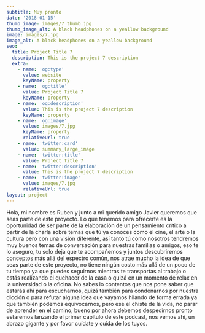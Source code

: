 ```yaml
---
subtitle: Muy pronto
date: '2018-01-15'
thumb_image: images/7_thumb.jpg
thumb_image_alt: A black headphones on a yeallow background
image: images/7.jpg
image_alt: A black headphones on a yeallow background
seo:
  title: Project Title 7
  description: This is the project 7 description
  extra:
    - name: 'og:type'
      value: website
      keyName: property
    - name: 'og:title'
      value: Project Title 7
      keyName: property
    - name: 'og:description'
      value: This is the project 7 description
      keyName: property
    - name: 'og:image'
      value: images/7.jpg
      keyName: property
      relativeUrl: true
    - name: 'twitter:card'
      value: summary_large_image
    - name: 'twitter:title'
      value: Project Title 7
    - name: 'twitter:description'
      value: This is the project 7 description
    - name: 'twitter:image'
      value: images/7.jpg
      relativeUrl: true
layout: project
---
```

Hola, mi nombre es Ruben y junto a mi querido amigo Javier queremos que seas parte de este proyecto. Lo que tenemos para ofrecerte es la oportunidad de ser parte de la elaboración de un pensamiento crítico a partir de la charla sobre temas que tú ya conoces como el cine, el arte o la cultura pero con una visión diferente, así tanto tú como nosotros tendremos muy buenos temas de conversación para nuestras familias o amigos, eso te lo aseguro, tu solo deja que te acompañemos y juntos descubriremos conceptos más allá del espectro común, nos atrae mucho la idea de que seas parte de este proyecto, no tiene ningún costo más allá de un poco de tu tiempo ya que puedes seguirnos mientras te transportas al trabajo o estás realizando el quehacer de la casa o quizá en un momento de relax en la universidad o la oficina. No sabes lo contentos que nos pone saber que estarás ahí para escucharnos, quizá también para condenarnos por nuestra dicción o para refutar alguna idea que vayamos hilando de forma errada ya que también podemos equivocarnos, pero ese el chiste de la vida, no parar de aprender en el camino, bueno por ahora debemos despedirnos pronto estaremos lanzando el primer capítulo de este podcast, nos vemos ahí, un abrazo gigante y por favor cuídate y cuida de los tuyos.
